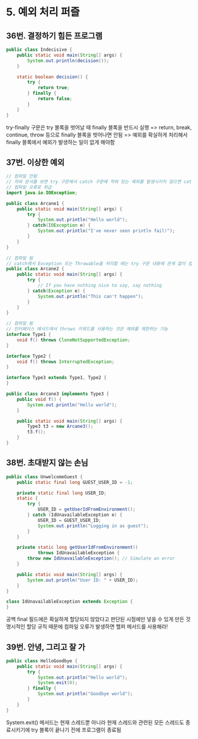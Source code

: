 # 5. 예외 처리 퍼즐

## 36번. 결정하기 힘든 프로그램

```java
public class Indecisive { 
    public static void main(String[] args) {
        System.out.println(decision());
    }

    static boolean decision() {
        try {
            return true;
        } finally {
            return false;
        }
    } 
}
```

try-finally 구문은 try 블록을 벗어날 때 finally 블록을 반드시 실행
=> return, break, continue, throw 등으로 finally 블록을 벗어나면 안됨
=> 예외를 확실하게 처리해서 finally 블록에서 예외가 발생하는 일이 없게 해야함

## 37번. 이상한 예외

```java
// 컴파일 안됨
// 자바 문서를 보면 try 구문에서 catch 구문에 적혀 있는 예외를 발생시키지 않으면 catch 구문에서 해당 예외를 처리하는 것은
// 컴파일 오류로 취급
import java.io.IOException;

public class Arcane1 {
    public static void main(String[] args) {
        try {
            System.out.println("Hello world");
        } catch(IOException e) {
            System.out.println("I've never seen println fail!");
        }
    }
}
```

```java
// 컴파일 됨
// catch에서 Exception 또는 Throwable을 처리할 때는 try 구문 내용에 관계 없이 컴파일 됨
public class Arcane2 {
    public static void main(String[] args) {
        try {
            // If you have nothing nice to say, say nothing
        } catch(Exception e) {
            System.out.println("This can't happen");
        }
    }
}
```

```java
// 컴파일 됨
// 인터페이스 메서드에서 throws 키워드를 사용하는 것은 예외를 제한하는 기능
interface Type1 {
    void f() throws CloneNotSupportedException;
}

interface Type2 {
    void f() throws InterruptedException;
}

interface Type3 extends Type1, Type2 {
}

public class Arcane3 implements Type3 {
    public void f() {
        System.out.println("Hello world");
    }

    public static void main(String[] args) {
        Type3 t3 = new Arcane3();
        t3.f();
    }
}
```

## 38번. 초대받지 않는 손님

```java
public class UnwelcomeGuest {
    public static final long GUEST_USER_ID = -1;

    private static final long USER_ID;
    static {
        try {
            USER_ID = getUserIdFromEnvironment();
        } catch (IdUnavailableException e) {
            USER_ID = GUEST_USER_ID;
            System.out.println("Logging in as guest");
        }
    }

    private static long getUserIdFromEnvironment() 
            throws IdUnavailableException { 
        throw new IdUnavailableException(); // Simulate an error
    }

    public static void main(String[] args) {
        System.out.println("User ID: " + USER_ID);
    }
}

class IdUnavailableException extends Exception { 
}
```

공백 final 필드에은 확실하게 할당되지 않았다고 판단된 시점에만 넣을 수 있게 만든 것
명시적인 할당 규칙 때문에 컴파일 오류가 발생하면 헬퍼 메서드를 사용해라!

## 39번. 안녕, 그리고 잘 가

```java
public class HelloGoodbye {
    public static void main(String[] args) {
        try {
            System.out.println("Hello world");
            System.exit(0);
        } finally {
            System.out.println("Goodbye world");
        }
    } 
}
```

System.exit() 메서드는 현재 스레드뿐 아니라 현재 스레드와 관련된 모든 스레드도 종료시키기에
try 블록이 끝나기 전에 프로그램이 종료됨
